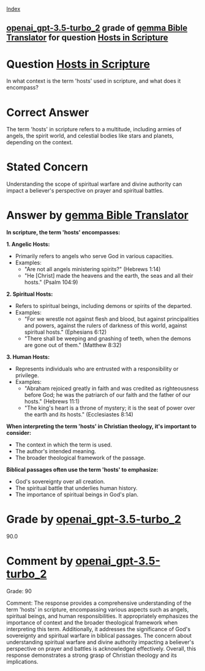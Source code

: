 
[Index](../../../../index.md)
## [openai_gpt-3.5-turbo_2](../../../grading_models/openai_gpt-3.5-turbo_2.md) grade of [gemma Bible Translator](../../../answering_models/gemma_Bible_Translator.md) for question [Hosts in Scripture](../../../questions/Hosts_in_Scripture.md)

# Question [Hosts in Scripture](../../../questions/Hosts_in_Scripture.md)
In what context is the term 'hosts' used in scripture, and what does it encompass?

# Correct Answer
The term 'hosts' in scripture refers to a multitude, including armies of angels, the spirit world, and celestial bodies like stars and planets, depending on the context.

# Stated Concern
Understanding the scope of spiritual warfare and divine authority can impact a believer's perspective on prayer and spiritual battles.

# Answer by [gemma Bible Translator](../../../answering_models/gemma_Bible_Translator.md)
**In scripture, the term 'hosts' encompasses:**

**1. Angelic Hosts:**

* Primarily refers to angels who serve God in various capacities. 
* Examples: 
    * "Are not all angels ministering spirits?" (Hebrews 1:14)
    * "He [Christ] made the heavens and the earth, the seas and all their hosts." (Psalm 104:9)

**2. Spiritual Hosts:**

* Refers to spiritual beings, including demons or spirits of the departed. 
* Examples: 
    * "For we wrestle not against flesh and blood, but against principalities and powers, against the rulers of darkness of this world, against spiritual hosts." (Ephesians 6:12)
    * "There shall be weeping and gnashing of teeth, when the demons are gone out of them." (Matthew 8:32)

**3. Human Hosts:**

* Represents individuals who are entrusted with a responsibility or privilege. 
* Examples: 
    * "Abraham rejoiced greatly in faith and was credited as righteousness before God; he was the patriarch of our faith and the father of our hosts." (Hebrews 11:1)
    * "The king's heart is a throne of mystery; it is the seat of power over the earth and its hosts." (Ecclesiastes 8:14)


**When interpreting the term 'hosts' in Christian theology, it's important to consider:**

* The context in which the term is used.
* The author's intended meaning.
* The broader theological framework of the passage.

**Biblical passages often use the term 'hosts' to emphasize:**

* God's sovereignty over all creation.
* The spiritual battle that underlies human history.
* The importance of spiritual beings in God's plan.

# Grade by [openai_gpt-3.5-turbo_2](../../../grading_models/openai_gpt-3.5-turbo_2.md)
90.0

# Comment by [openai_gpt-3.5-turbo_2](../../../grading_models/openai_gpt-3.5-turbo_2.md)
Grade: 90

Comment: The response provides a comprehensive understanding of the term 'hosts' in scripture, encompassing various aspects such as angels, spiritual beings, and human responsibilities. It appropriately emphasizes the importance of context and the broader theological framework when interpreting this term. Additionally, it addresses the significance of God's sovereignty and spiritual warfare in biblical passages. The concern about understanding spiritual warfare and divine authority impacting a believer's perspective on prayer and battles is acknowledged effectively. Overall, this response demonstrates a strong grasp of Christian theology and its implications.
